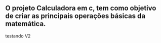 ## O projeto Calculadora em c, tem como objetivo de criar as principais operações básicas da matemática.

testando V2